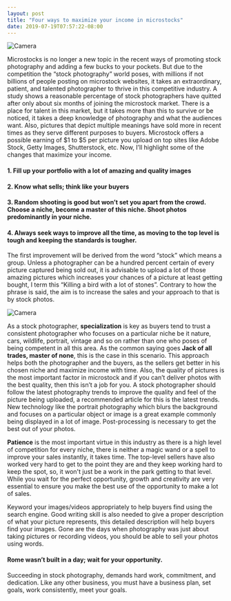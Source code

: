 ```yaml
---
layout: post
title: "Four ways to maximize your income in microstocks"
date: 2019-07-19T07:57:22-08:00
---
```


<p>
  <img alt="Camera" src='{{< misc/rel "/images/posts/four-ways/camera-close-up-golden-hour-1500590.jpg" >}}' class="small-12 large-12" />
</p>

Microstocks is no longer a new topic in the recent ways of promoting stock photography and adding a few bucks to your pockets. But due to the competition the “stock photography” world poses, with millions if not billions of people posting on microstock websites, it takes an extraordinary, patient, and talented photographer to thrive in this competitive industry. A study shows a reasonable percentage of stock photographers have quitted after only about six months of joining the microstock market. There is a place for talent in this market, but it takes more than this to survive or be noticed, it takes a deep knowledge of photography and what the audiences want. Also, pictures that depict multiple meanings have sold more in recent times as they serve different purposes to buyers. Microstock offers a possible earning of $1 to $5 per picture you upload on top sites like Adobe Stock, Getty Images, Shutterstock, etc. Now, I’ll highlight some of the changes that maximize your income.

#### 1. Fill up your portfolio with a lot of amazing and quality images

#### 2. Know what sells; think like your buyers

#### 3. Random shooting is good but won’t set you apart from the crowd. Choose a niche, become a master of this niche. Shoot photos predominantly in your niche.

#### 4. Always seek ways to improve all the time, as moving to the top level is tough and keeping the standards is tougher.

The first improvement will be derived from the word “stock” which means a group. Unless a photographer can be a hundred percent certain of every picture captured being sold out, it is advisable to upload a lot of those amazing pictures which increases your chances of a picture at least getting bought, I term this “Killing a bird with a lot of stones”. Contrary to how the phrase is said, the aim is to increase the sales and your approach to that is by stock photos.

<p>
  <img alt="Camera" src='{{< misc/rel "/images/posts/four-ways/construction-grinder-man-1216544.jpg" >}}' class="small-12 large-12" />
</p>

As a stock photographer, **specialization** is key as buyers tend to trust a consistent photographer who focuses on a particular niche be it nature, cars, wildlife, portrait, vintage and so on rather than one who poses of being competent in all this area. As the common saying goes **Jack of all trades, master of none**, this is the case in this scenario. This approach helps both the photographer and the buyers, as the sellers get better in his chosen niche and maximize income with time. Also, the quality of pictures is the most important factor in microstock and if you can’t deliver photos with the best quality, then this isn’t a job for you. A stock photographer should follow the latest photography trends to improve the quality and feel of the picture being uploaded, a recommended article for this is the latest trends. New technology like the portrait photography which blurs the background and focuses on a particular object or image is a great example commonly being displayed in a lot of image. Post-processing is necessary to get the best out of your photos.

**Patience** is the most important virtue in this industry as there is a high level of competition for every niche, there is neither a magic wand or a spell to improve your sales instantly, it takes time. The top-level sellers have also worked very hard to get to the point they are and they keep working hard to keep the spot, so, it won't just be a work in the park getting to that level. While you wait for the perfect opportunity, growth and creativity are very essential to ensure you make the best use of the opportunity to make a lot of sales.

Keyword your images/videos appropriately to help buyers find using the search engine. Good writing skill is also needed to give a proper description of what your picture represents, this detailed description will help buyers find your images. Gone are the days when photography was just about taking pictures or recording videos, you should be able to sell your photos using words.

#### Rome wasn’t built in a day; wait for your opportunity.

Succeeding in stock photography, demands hard work, commitment, and dedication. Like any other business, you must have a business plan, set goals, work consistently, meet your goals.
